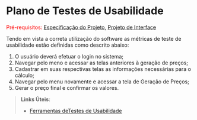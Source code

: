 # Plano de Testes de Usabilidade

<span style="color:red">Pré-requisitos: <a href="2-Especificação do Projeto.md"> Especificação do Projeto</a></span>, <a href="3-Projeto de Interface.md"> Projeto de Interface</a>

Tendo em vista a correta utilização do software as métricas de teste de usabilidade estão definidas como descrito abaixo:

 1. O usuário deverá efetuar o login no sistema;
 2. Navegar pelo meno e acessar as telas anteriores à geração de preços;
 3. Cadastrar em suas respectivas telas as informações necessárias para o cálculo;
 4. Navegar pelo menu novamente e acessar a tela de Geração de Preços;
 5. Gerar o preço final e confirmar os valores.

> **Links Úteis**:
> - [Ferramentas deTestes de Usabilidade](https://www.usability.gov/how-to-and-tools/resources/templates.html)
